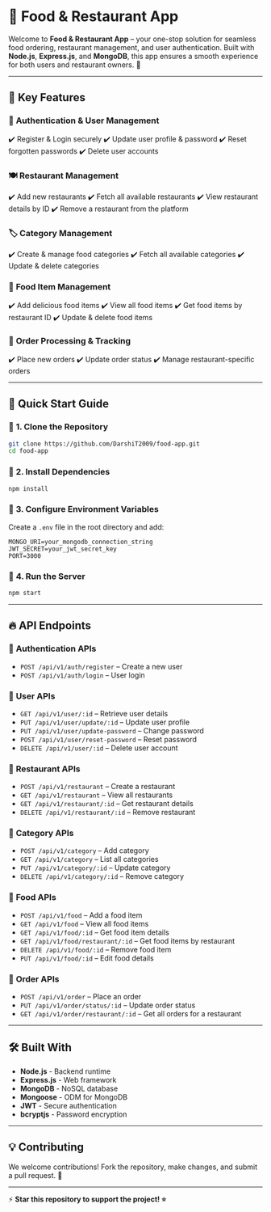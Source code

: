 # 🍔 Food & Restaurant App 

Welcome to **Food & Restaurant App** – your one-stop solution for seamless food ordering, restaurant management, and user authentication. Built with **Node.js**, **Express.js**, and **MongoDB**, this app ensures a smooth experience for both users and restaurant owners. 🚀

---

## 🌟 Key Features

### 🔐 **Authentication & User Management**
✔️ Register & Login securely
✔️ Update user profile & password
✔️ Reset forgotten passwords
✔️ Delete user accounts

### 🍽️ **Restaurant Management**
✔️ Add new restaurants
✔️ Fetch all available restaurants
✔️ View restaurant details by ID
✔️ Remove a restaurant from the platform

### 🏷️ **Category Management**
✔️ Create & manage food categories
✔️ Fetch all available categories
✔️ Update & delete categories

### 🍕 **Food Item Management**
✔️ Add delicious food items
✔️ View all food items
✔️ Get food items by restaurant ID
✔️ Update & delete food items

### 🛒 **Order Processing & Tracking**
✔️ Place new orders
✔️ Update order status
✔️ Manage restaurant-specific orders

---

## 🚀 Quick Start Guide

### 🔹 **1. Clone the Repository**
```sh
git clone https://github.com/DarshiT2009/food-app.git
cd food-app
```

### 🔹 **2. Install Dependencies**
```sh
npm install
```

### 🔹 **3. Configure Environment Variables**
Create a `.env` file in the root directory and add:
```env
MONGO_URI=your_mongodb_connection_string
JWT_SECRET=your_jwt_secret_key
PORT=3000
```

### 🔹 **4. Run the Server**
```sh
npm start
```

---

## 🔥 API Endpoints

### 📌 **Authentication APIs**
- `POST /api/v1/auth/register` – Create a new user
- `POST /api/v1/auth/login` – User login

### 📌 **User APIs**
- `GET /api/v1/user/:id` – Retrieve user details
- `PUT /api/v1/user/update/:id` – Update user profile
- `PUT /api/v1/user/update-password` – Change password
- `POST /api/v1/user/reset-password` – Reset password
- `DELETE /api/v1/user/:id` – Delete user account

### 📌 **Restaurant APIs**
- `POST /api/v1/restaurant` – Create a restaurant
- `GET /api/v1/restaurant` – View all restaurants
- `GET /api/v1/restaurant/:id` – Get restaurant details
- `DELETE /api/v1/restaurant/:id` – Remove restaurant

### 📌 **Category APIs**
- `POST /api/v1/category` – Add category
- `GET /api/v1/category` – List all categories
- `PUT /api/v1/category/:id` – Update category
- `DELETE /api/v1/category/:id` – Remove category

### 📌 **Food APIs**
- `POST /api/v1/food` – Add a food item
- `GET /api/v1/food` – View all food items
- `GET /api/v1/food/:id` – Get food item details
- `GET /api/v1/food/restaurant/:id` – Get food items by restaurant
- `DELETE /api/v1/food/:id` – Remove food item
- `PUT /api/v1/food/:id` – Edit food details

### 📌 **Order APIs**
- `POST /api/v1/order` – Place an order
- `PUT /api/v1/order/status/:id` – Update order status
- `GET /api/v1/order/restaurant/:id` – Get all orders for a restaurant

---

## 🛠️ Built With

- **Node.js** - Backend runtime
- **Express.js** - Web framework
- **MongoDB** - NoSQL database
- **Mongoose** - ODM for MongoDB
- **JWT** - Secure authentication
- **bcryptjs** - Password encryption

---

## 💡 Contributing
We welcome contributions! Fork the repository, make changes, and submit a pull request. 🎉

---


⚡ **Star this repository to support the project! ⭐**

